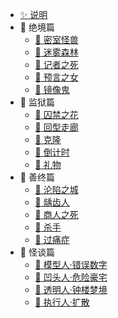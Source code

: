 - [:sparkles: 说明](/ttjl/README.md)
- :file_folder: 绝境篇
  - [:page_with_curl: 密室怪兽](/ttjl/juejing/msgs.md)
  - [:page_with_curl: 迷雾森林](/ttjl/juejing/mwsl.md)
  - [:page_with_curl: 记者之死](/ttjl/juejing/jzzs.md)
  - [:page_with_curl: 预言之女](/ttjl/juejing/yyzn.md)
  - [:page_with_curl: 镜像鬼](/ttjl/juejing/jxg.md)
- :file_folder: 监狱篇
  - [:page_with_curl: 囚禁之花](/ttjl/jianyu/qjzh.md)
  - [:page_with_curl: 回型走廊](/ttjl/jianyu/hxzl.md)
  - [:page_with_curl: 克隆](/ttjl/jianyu/kl.md)
  - [:page_with_curl: 倒计时](/ttjl/jianyu/djs.md)
  - [:page_with_curl: 礼物](/ttjl/jianyu/lw.md)
- :file_folder: 善终篇
  - [:page_with_curl: 沦陷之城](/ttjl/shanzhong/lxzc.md)
  - [:page_with_curl: 龋齿人](/ttjl/shanzhong/qcr.md)
  - [:page_with_curl: 商人之死](/ttjl/shanzhong/srzs.md)
  - [:page_with_curl: 杀手](/ttjl/shanzhong/ss.md)
  - [:page_with_curl: 过痛症](/ttjl/shanzhong/gtz.md)
- :file_folder: 怪谈篇
  - [:page_with_curl: 模型人·错误数字](/ttjl/guaitan/cwsz.md)
  - [:page_with_curl: 凹头人·危险豪宅](/ttjl/guaitan/wxhz.md)
  - [:page_with_curl: 透明人·钟楼梦境](/ttjl/guaitan/zlmj.md)
  - [:page_with_curl: 执行人·扩散](/ttjl/guaitan/ks.md)